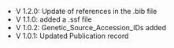 - V 1.2.0: Update of references in the .bib file
- V 1.1.0: added a .ssf file
- V 1.0.2: Genetic_Source_Accession_IDs added
- V 1.0.1: Updated Publication record
